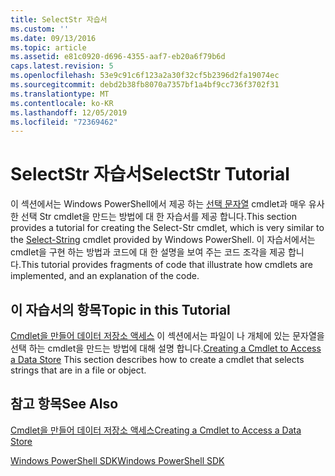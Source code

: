 ```yaml
---
title: SelectStr 자습서
ms.custom: ''
ms.date: 09/13/2016
ms.topic: article
ms.assetid: e81c0920-d696-4355-aaf7-eb20a6f79b6d
caps.latest.revision: 5
ms.openlocfilehash: 53e9c91c6f123a2a30f32cf5b2396d2fa19074ec
ms.sourcegitcommit: debd2b38fb8070a7357bf1a4bf9cc736f3702f31
ms.translationtype: MT
ms.contentlocale: ko-KR
ms.lasthandoff: 12/05/2019
ms.locfileid: "72369462"
---
```

# <a name="selectstr-tutorial"></a><span data-ttu-id="ab3ff-102">SelectStr 자습서</span><span class="sxs-lookup"><span data-stu-id="ab3ff-102">SelectStr Tutorial</span></span>

<span data-ttu-id="ab3ff-103">이 섹션에서는 Windows PowerShell에서 제공 하는 [선택 문자열](/powershell/module/microsoft.powershell.utility/select-string) cmdlet과 매우 유사한 선택 Str cmdlet을 만드는 방법에 대 한 자습서를 제공 합니다.</span><span class="sxs-lookup"><span data-stu-id="ab3ff-103">This section provides a tutorial for creating the Select-Str cmdlet, which is very similar to the [Select-String](/powershell/module/microsoft.powershell.utility/select-string) cmdlet provided by Windows PowerShell.</span></span> <span data-ttu-id="ab3ff-104">이 자습서에서는 cmdlet을 구현 하는 방법과 코드에 대 한 설명을 보여 주는 코드 조각을 제공 합니다.</span><span class="sxs-lookup"><span data-stu-id="ab3ff-104">This tutorial provides fragments of code that illustrate how cmdlets are implemented, and an explanation of the code.</span></span>

## <a name="topic-in-this-tutorial"></a><span data-ttu-id="ab3ff-105">이 자습서의 항목</span><span class="sxs-lookup"><span data-stu-id="ab3ff-105">Topic in this Tutorial</span></span>

<span data-ttu-id="ab3ff-106">[Cmdlet을 만들어 데이터 저장소 액세스](./creating-a-cmdlet-to-access-a-data-store.md) 이 섹션에서는 파일이 나 개체에 있는 문자열을 선택 하는 cmdlet을 만드는 방법에 대해 설명 합니다.</span><span class="sxs-lookup"><span data-stu-id="ab3ff-106">[Creating a Cmdlet to Access a Data Store](./creating-a-cmdlet-to-access-a-data-store.md) This section describes how to create a cmdlet that selects strings that are in a file or object.</span></span>

## <a name="see-also"></a><span data-ttu-id="ab3ff-107">참고 항목</span><span class="sxs-lookup"><span data-stu-id="ab3ff-107">See Also</span></span>

[<span data-ttu-id="ab3ff-108">Cmdlet을 만들어 데이터 저장소 액세스</span><span class="sxs-lookup"><span data-stu-id="ab3ff-108">Creating a Cmdlet to Access a Data Store</span></span>](./creating-a-cmdlet-to-access-a-data-store.md)

[<span data-ttu-id="ab3ff-109">Windows PowerShell SDK</span><span class="sxs-lookup"><span data-stu-id="ab3ff-109">Windows PowerShell SDK</span></span>](../windows-powershell-reference.md)
